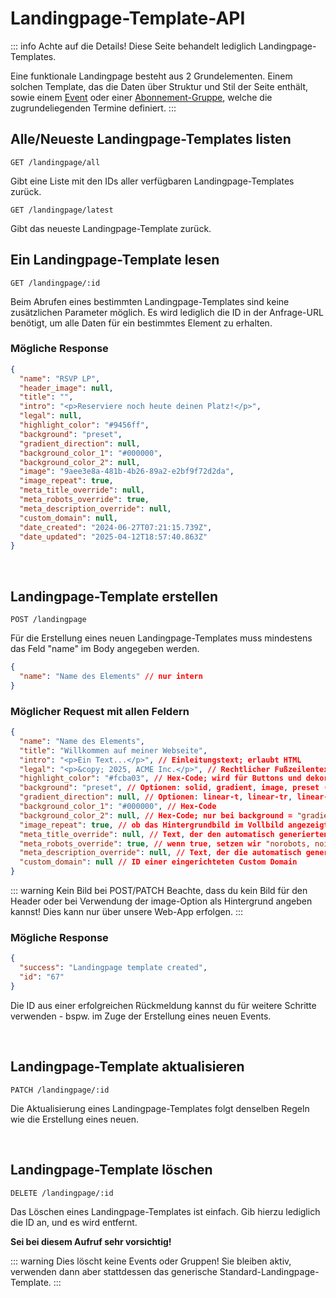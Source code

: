 # Landingpage-Template-API

::: info Achte auf die Details!
Diese Seite behandelt lediglich Landingpage-Templates.

Eine funktionale Landingpage besteht aus 2 Grundelementen. Einem solchen Template, das die Daten über Struktur und Stil der Seite enthält, sowie einem [Event](/de/api/events.html) oder einer [Abonnement-Gruppe](/de/api/groups.html), welche die zugrundeliegenden Termine definiert.
:::

## Alle/Neueste Landingpage-Templates listen

```
GET /landingpage/all
```

Gibt eine Liste mit den IDs aller verfügbaren Landingpage-Templates zurück.

```
GET /landingpage/latest
```

Gibt das neueste Landingpage-Template zurück.

## Ein Landingpage-Template lesen

```
GET /landingpage/:id
```

Beim Abrufen eines bestimmten Landingpage-Templates sind keine zusätzlichen Parameter möglich. Es wird lediglich die ID in der Anfrage-URL benötigt, um alle Daten für ein bestimmtes Element zu erhalten.

### Mögliche Response

```json
{
  "name": "RSVP LP",
  "header_image": null,
  "title": "",
  "intro": "<p>Reserviere noch heute deinen Platz!</p>",
  "legal": null,
  "highlight_color": "#9456ff",
  "background": "preset",
  "gradient_direction": null,
  "background_color_1": "#000000",
  "background_color_2": null,
  "image": "9aee3e8a-481b-4b26-89a2-e2bf9f72d2da",
  "image_repeat": true,
  "meta_title_override": null,
  "meta_robots_override": true,
  "meta_description_override": null,
  "custom_domain": null,
  "date_created": "2024-06-27T07:21:15.739Z",
  "date_updated": "2025-04-12T18:57:40.863Z"
}
```

<br />

## Landingpage-Template erstellen

```
POST /landingpage
```

Für die Erstellung eines neuen Landingpage-Templates muss mindestens das Feld "name" im Body angegeben werden.

```json
{
  "name": "Name des Elements" // nur intern
}
```

### Möglicher Request mit allen Feldern

```json
{
  "name": "Name des Elements",
  "title": "Willkommen auf meiner Webseite",
  "intro": "<p>Ein Text...</p>", // Einleitungstext; erlaubt HTML
  "legal": "<p>&copy; 2025, ACME Inc.</p>", // Rechtlicher Fußzeilentext; erlaubt HTML
  "highlight_color": "#fcba03", // Hex-Code; wird für Buttons und dekorative Elemente verwendet
  "background": "preset", // Optionen: solid, gradient, image, preset (wie image, aber mit einer Datei aus unserer Bibliothek)
  "gradient_direction": null, // Optionen: linear-t, linear-tr, linear-r, linear-br, radial; nur bei background = "gradient"
  "background_color_1": "#000000", // Hex-Code
  "background_color_2": null, // Hex-Code; nur bei background = "gradient"
  "image_repeat": true, // ob das Hintergrundbild im Vollbild angezeigt oder wiederholt werden soll
  "meta_title_override": null, // Text, der den automatisch generierten Meta-Titel überschreibt
  "meta_robots_override": true, // wenn true, setzen wir "norobots, noindex"
  "meta_description_override": null, // Text, der die automatisch generierte Meta-Beschreibung überschreibt
  "custom_domain": null // ID einer eingerichteten Custom Domain
}
```

::: warning Kein Bild bei POST/PATCH
Beachte, dass du kein Bild für den Header oder bei Verwendung der image-Option als Hintergrund angeben kannst!
Dies kann nur über unsere Web-App erfolgen.
:::

### Mögliche Response

```json
{
  "success": "Landingpage template created",
  "id": "67"
}
```

Die ID aus einer erfolgreichen Rückmeldung kannst du für weitere Schritte verwenden - bspw. im Zuge der Erstellung eines neuen Events.

<br />

## Landingpage-Template aktualisieren

```
PATCH /landingpage/:id
```

Die Aktualisierung eines Landingpage-Templates folgt denselben Regeln wie die Erstellung eines neuen.

<br />

## Landingpage-Template löschen

```
DELETE /landingpage/:id
```

Das Löschen eines Landingpage-Templates ist einfach. Gib hierzu lediglich die ID an, und es wird entfernt.

**Sei bei diesem Aufruf sehr vorsichtig!**

::: warning Dies löscht keine Events oder Gruppen!
Sie bleiben aktiv, verwenden dann aber stattdessen das generische Standard-Landingpage-Template.
:::
